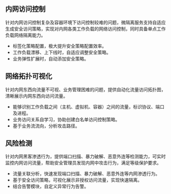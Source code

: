 ## 内网访问控制
针对内网访问控制复杂及容器环境下访问控制较难的问题，微隔离服务支持自适应生成安全访问策略，实现对内网各类工作负载的网络访问控制，同时具备单点工作负载网络隔离能力。
- 标签化策略配置，极大提升安全策略配置效率。
- 工作负载漂移、上下线时，自适应调整安全策略。
- 业务弹性扩展时，自动添加安全策略。

## 网络拓扑可视化
针对内网东西向流量不可视、业务管理困难的问题，提供自动化流量访问拓扑图，清晰展示内网东西向访问流量。
- 能够识别工作负载之间（主机、虚拟机、容器）之间的流量，标识协议、端口及进程。
- 业务访问关系自学习，协助创建白名单访问控制策略。
- 基于业务流流向，分析攻击路径。

## 风险检测
针对内网黑客渗透行为，提供端口扫描、暴力破解、恶意外连等检测能力，可实时监控内网访问流量，帮助安全管理员发现内网中攻击行为，满足等级保护要求。
- 流量关联分析，快速发现端口扫描、暴力破解、恶意外连等内网渗透行为。
- 基于安全访问策略，可视化展示非授权访问流量，实现快速隔离。
- 结合告警模块，自定义异常行为告警。
